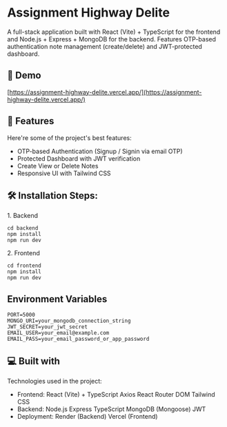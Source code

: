 <h1 id="title">Assignment Highway Delite</h1>

<p id="description">A full-stack application built with React (Vite) + TypeScript for the frontend and Node.js + Express + MongoDB for the backend. Features OTP-based authentication note management (create/delete) and JWT-protected dashboard.</p>

<h2>🚀 Demo</h2>

[https://assignment-highway-delite.vercel.app/](https://assignment-highway-delite.vercel.app/)

  
<h2>🧐 Features</h2>

Here're some of the project's best features:

*   OTP-based Authentication (Signup / Signin via email OTP)
*   Protected Dashboard with JWT verification
*   Create View or Delete Notes
*   Responsive UI with Tailwind CSS


<h2>🛠️ Installation Steps:</h2>

<p>1. Backend</p>

```
cd backend   
npm install
npm run dev
```

<p>2. Frontend</p>

```
cd frontend
npm install
npm run dev
```

<h2>Environment Variables</h2>

```
PORT=5000
MONGO_URI=your_mongodb_connection_string
JWT_SECRET=your_jwt_secret
EMAIL_USER=your_email@example.com
EMAIL_PASS=your_email_password_or_app_password
```

  
<h2>💻 Built with</h2>

Technologies used in the project:

*   Frontend: React (Vite) + TypeScript Axios React Router DOM Tailwind CSS
*   Backend: Node.js Express TypeScript MongoDB (Mongoose) JWT
*   Deployment: Render (Backend) Vercel (Frontend)

